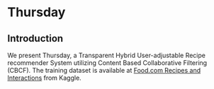 # Thursday

## Introduction
We present Thursday, a Transparent Hybrid User-adjustable Recipe recommender System utilizing Content Based Collaborative Filtering (CBCF). The training dataset is available at [Food.com Recipes and Interactions](https://www.kaggle.com/datasets/shuyangli94/food-com-recipes-and-user-interactions?select=RAW_recipes.csv) from Kaggle.
